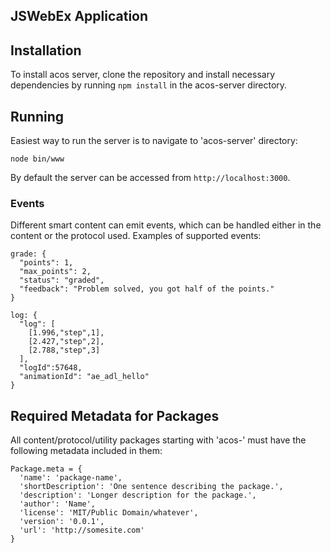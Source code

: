 ## JSWebEx Application

## Installation

To install acos server, clone the repository and install necessary dependencies
by running `npm install` in the acos-server directory.  


## Running

Easiest way to run the server is to navigate to 'acos-server' directory:

    node bin/www

By default the server can be accessed from `http://localhost:3000`.

### Events

Different smart content can emit events, which can be handled either in the
content or the protocol used. Examples of supported events:

    grade: {
      "points": 1, 
      "max_points": 2, 
      "status": "graded", 
      "feedback": "Problem solved, you got half of the points."
    }

    log: {
      "log": [
        [1.996,"step",1],
        [2.427,"step",2],
        [2.788,"step",3]
      ],
      "logId":57648,
      "animationId": "ae_adl_hello"
    }

## Required Metadata for Packages

All content/protocol/utility packages starting with 'acos-' must have the
following metadata included in them:

    Package.meta = {
      'name': 'package-name',
      'shortDescription': 'One sentence describing the package.',
      'description': 'Longer description for the package.',
      'author': 'Name',
      'license': 'MIT/Public Domain/whatever',
      'version': '0.0.1',
      'url': 'http://somesite.com'
    }
